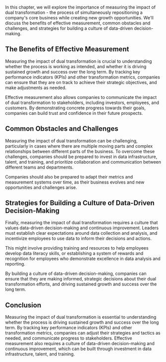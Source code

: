 
In this chapter, we will explore the importance of measuring the impact of dual transformation - the process of simultaneously repositioning a company's core business while creating new growth opportunities. We'll discuss the benefits of effective measurement, common obstacles and challenges, and strategies for building a culture of data-driven decision-making.

The Benefits of Effective Measurement
-------------------------------------

Measuring the impact of dual transformation is crucial to understanding whether the process is working as intended, and whether it is driving sustained growth and success over the long term. By tracking key performance indicators (KPIs) and other transformation metrics, companies can ensure that they are on track to achieve their strategic objectives, and make adjustments as needed.

Effective measurement also allows companies to communicate the impact of dual transformation to stakeholders, including investors, employees, and customers. By demonstrating concrete progress towards their goals, companies can build trust and confidence in their future prospects.

Common Obstacles and Challenges
-------------------------------

Measuring the impact of dual transformation can be challenging, particularly in cases where there are multiple moving parts and complex relationships between different parts of the business. To overcome these challenges, companies should be prepared to invest in data infrastructure, talent, and training, and prioritize collaboration and communication between different teams and departments.

Companies should also be prepared to adapt their metrics and measurement systems over time, as their business evolves and new opportunities and challenges arise.

Strategies for Building a Culture of Data-Driven Decision-Making
----------------------------------------------------------------

Finally, measuring the impact of dual transformation requires a culture that values data-driven decision-making and continuous improvement. Leaders must establish clear expectations around data collection and analysis, and incentivize employees to use data to inform their decisions and actions.

This might involve providing training and resources to help employees develop data literacy skills, or establishing a system of rewards and recognition for employees who demonstrate excellence in data analysis and reporting.

By building a culture of data-driven decision-making, companies can ensure that they are making informed, strategic decisions about their dual transformation efforts, and driving sustained growth and success over the long term.

Conclusion
----------

Measuring the impact of dual transformation is essential to understanding whether the process is driving sustained growth and success over the long term. By tracking key performance indicators (KPIs) and other transformation metrics, companies can adjust their strategies and tactics as needed, and communicate progress to stakeholders. Effective measurement also requires a culture of data-driven decision-making and continuous improvement, which can be built through investment in data infrastructure, talent, and training.
